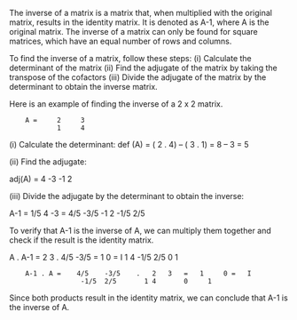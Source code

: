 The inverse of a matrix is a matrix that, when multiplied with the original matrix, results in the identity matrix. It is denoted as A-1, where A is the original matrix. The inverse of a matrix can only be found for square matrices, which have an equal number of rows and columns.

To find the inverse of a matrix, follow these steps:
	(i)   Calculate the determinant of the matrix
	(ii)  Find the adjugate of the matrix by taking the transpose of the cofactors
	(iii) Divide the adjugate of the matrix by the determinant to obtain the inverse matrix.

Here is an example of finding the inverse of a 2 x 2 matrix.

		A = 	2	  3
			    1	  4
	
(i) Calculate the determinant:
    def (A) = ( 2 . 4) – ( 3 . 1) = 8 – 3 = 5

(ii) Find the adjugate:

  adj(A) = 	  4	-3
		         -1	 2

(iii) Divide the adjugate by the determinant to obtain the inverse:

  A-1 =   1/5	   4	-3	=	   4/5	    -3/5
	              -1	2		    -1/5	  2/5

To verify that A-1 is the inverse of A, we can multiply them together and check if the result is the identity matrix.

A . A-1 =     2  	3	.	 4/5	  -3/5	=	1	  0	=	I
	            1  	4		-1/5	   2/5		0	  1	

		A-1 . A =    4/5	-3/5	.	2	3	=	1	  0	=	I
			          -1/5	2/5		  1	4		0	  1
Since both products result in the identity matrix, we can conclude that A-1 is the inverse of A.

